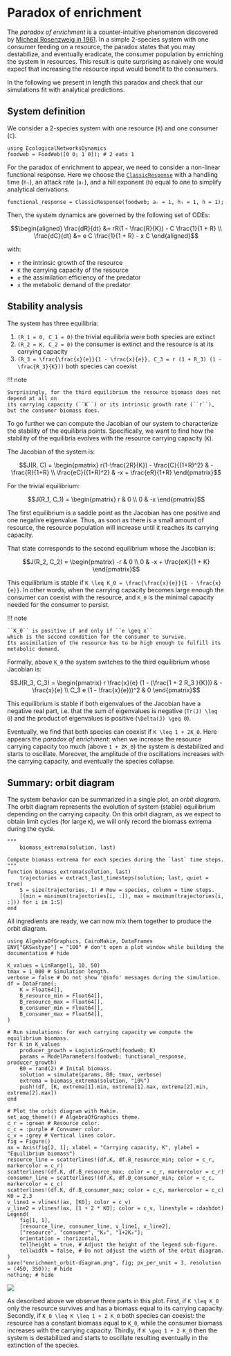 # Paradox of enrichment

The *paradox of enrichment* is a counter-intuitive phenomenon discovered by
[Micheal Rosenzweig in 1961](https://www.science.org/doi/10.1126/science.171.3969.385).
In a simple 2-species system with one consumer feeding on a resource,
the paradox states that you may destabilize, and eventually eradicate,
the consumer population by enriching the system in resources.
This result is quite surprising as naively
one would expect that increasing the resource input would benefit to the consumers.

In the following we present in length this paradox
and check that our simulations fit with analytical predictions.

## System definition

We consider a 2-species system with one resource (``R``) and one consumer (``C``).

```@example econetd
using EcologicalNetworksDynamics
foodweb = FoodWeb([0 0; 1 0]); # 2 eats 1
```

For the paradox of enrichment to appear,
we need to consider a non-linear functional response.
Here we choose the [`ClassicResponse`](@ref)
with a handling time (`hₜ`), an attack rate (`aᵣ`), and a hill exponent (`h`) equal to one
to simplify analytical derivations.

```@example econetd
functional_response = ClassicResponse(foodweb; aᵣ = 1, hₜ = 1, h = 1);
```

Then, the system dynamics are governed by the following set of ODEs:

```math
\begin{aligned}
\frac{dR}{dt} &= rR(1 - \frac{R}{K}) - C \frac{1}{1 + R} \\
\frac{dC}{dt} &= e C \frac{1}{1 + R} - x C
\end{aligned}
```

with:

  - ``r`` the intrinsic growth of the resource
  - ``K`` the carrying capacity of the resource
  - ``e`` the assimilation efficiency of the predator
  - ``x`` the metabolic demand of the predator

## Stability analysis

The system has three equilibria:

 1. ``(R_1 = 0, C_1 = 0)`` the trivial equilibria were both species are extinct
 2. ``(R_2 = K, C_2 = 0)`` the consumer is extinct and the resource is at its carrying capacity
 3. ``(R_3 = \frac{\frac{x}{e}}{1 - \frac{x}{e}}, C_3 = r (1 + R_3) (1 - \frac{R_3}{K}))``
    both species can coexist

!!! note
    
    Surprisingly, for the third equilibrium the resource biomass does not depend at all on
    its carrying capacity (``K``) or its intrinsic growth rate (``r``),
    but the consumer biomass does.

To go further we can compute the Jacobian of our system
to characterize the stability of the equilibria points.
Specifically, we want to find how the stability of the equilibria
evolves with the resource carrying capacity (``K``).

The Jacobian of the system is:

```math
J(R, C) =
\begin{pmatrix}
r(1-\frac{2R}{K}) - \frac{C}{(1+R)^2} & - \frac{R}{1+R} \\
\frac{eC}{(1+R)^2} & -x + \frac{eR}{1+R}
\end{pmatrix}
```

For the trivial equilibrium:

```math
J(R_1, C_1) =
\begin{pmatrix}
r  & 0 \\
0 & -x
\end{pmatrix}
```

The first equilibrium is a saddle point as
the Jacobian has one positive and one negative eigenvalue.
Thus, as soon as there is a small amount of resource,
the resource population will increase until it reaches its carrying capacity.

That state corresponds to the second equilibrium whose the Jacobian is:

```math
J(R_2, C_2) =
\begin{pmatrix}
-r  & 0 \\
0 & -x + \frac{eK}{1 + K}
\end{pmatrix}
```

This equilibrium is stable if ``K \leq K_0 = \frac{\frac{x}{e}}{1 - \frac{x}{e}}``.
In other words, when the carrying capacity becomes large enough
the consumer can coexist with the resource,
and ``K_0`` is the minimal capacity needed for the consumer to persist.

!!! note
    
    ``K_0`` is positive if and only if ``e \geq x``
    which is the second condition for the consumer to survive.
    Its assimilation of the resource has to be high enough to fulfill its metabolic demand.

Formally, above ``K_0`` the system switches to the third equilibrium whose Jacobian is:

```math
J(R_3, C_3) =
\begin{pmatrix}
r \frac{x}{e} (1 - (\frac{1 + 2 R_3 }{K})) & - \frac{x}{e} \\
C_3 e (1 - \frac{x}{e}))^2 & 0
\end{pmatrix}
```

This equilibrium is stable if both eigenvalues of the Jacobian have a negative real part,
i.e. that the sum of eigenvalues is negative (``Tr(J) \leq 0``)
and the product of eigenvalues is positive (``\Delta(J) \geq 0``).

Eventually, we find that both species can coexist if
``K \leq 1 + 2K_0``.
Here appears the *paradox of enrichment*:
when we increase the resource carrying capacity too much (above ``1 + 2K_0``)
the system is destabilized and starts to oscillate.
Moreover, the amplitude of the oscillations increases with the carrying capacity,
and eventually the species collapse.

## Summary: orbit diagram

The system behavior can be summarized in a single plot, an *orbit diagram*.
The orbit diagram represents the evolution of system (stable) equilibrium
depending on the carrying capacity.
On this orbit diagram, as we expect to obtain limit cycles (for large `K`),
we will only record the biomass extrema during the cycle.

```@example econetd
"""
    biomass_extrema(solution, last)

Compute biomass extrema for each species during the `last` time steps.
"""
function biomass_extrema(solution, last)
    trajectories = extract_last_timesteps(solution; last, quiet = true)
    S = size(trajectories, 1) # Row = species, column = time steps.
    [(min = minimum(trajectories[i, :]), max = maximum(trajectories[i, :])) for i in 1:S]
end
```

All ingredients are ready, we can now mix them together to produce the orbit diagram.

```@example econetd
using AlgebraOfGraphics, CairoMakie, DataFrames
ENV["GKSwstype"] = "100" # don't open a plot window while building the documentation # hide

K_values = LinRange(1, 10, 50)
tmax = 1_000 # Simulation length.
verbose = false # Do not show '@info' messages during the simulation.
df = DataFrame(;
    K = Float64[],
    B_resource_min = Float64[],
    B_resource_max = Float64[],
    B_consumer_min = Float64[],
    B_consumer_max = Float64[],
)

# Run simulations: for each carrying capacity we compute the equilibrium biomass.
for K in K_values
    producer_growth = LogisticGrowth(foodweb; K)
    params = ModelParameters(foodweb; functional_response, producer_growth)
    B0 = rand(2) # Inital biomass.
    solution = simulate(params, B0; tmax, verbose)
    extrema = biomass_extrema(solution, "10%")
    push!(df, [K, extrema[1].min, extrema[1].max, extrema[2].min, extrema[2].max])
end

# Plot the orbit diagram with Makie.
set_aog_theme!() # AlgebraOfGraphics theme.
c_r = :green # Resource color.
c_c = :purple # Consumer color.
c_v = :grey # Vertical lines color.
fig = Figure()
ax = Axis(fig[2, 1]; xlabel = "Carrying capacity, K", ylabel = "Equilibrium biomass")
resource_line = scatterlines!(df.K, df.B_resource_min; color = c_r, markercolor = c_r)
scatterlines!(df.K, df.B_resource_max; color = c_r, markercolor = c_r)
consumer_line = scatterlines!(df.K, df.B_consumer_min; color = c_c, markercolor = c_c)
scatterlines!(df.K, df.B_consumer_max; color = c_c, markercolor = c_c)
K0 = 2.3
v_line1 = vlines!(ax, [K0]; color = c_v)
v_line2 = vlines!(ax, [1 + 2 * K0]; color = c_v, linestyle = :dashdot)
Legend(
    fig[1, 1],
    [resource_line, consumer_line, v_line1, v_line2],
    ["resource", "consumer", "K₀", "1+2K₀"];
    orientation = :horizontal,
    tellheight = true, # Adjust the height of the legend sub-figure.
    tellwidth = false, # Do not adjust the width of the orbit diagram.
)
save("enrichment_orbit-diagram.png", fig; px_per_unit = 3, resolution = (450, 350)); # hide
nothing; # hide
```

![](enrichment_orbit-diagram.png)

As described above we observe three parts in this plot.
First, if ``K \leq K_0`` only the resource survives
and has a biomass equal to its carrying capacity.
Secondly, if ``K_0 \leq K \leq 1 + 2 K_0`` both species can coexist:
the resource has a constant biomass equal to ``K_0``,
while the consumer biomass increases with the carrying capacity.
Thirdly, if ``K \geq 1 + 2 K_0`` then the system is destabilized and starts to oscillate
resulting eventually in the extinction of the species.
